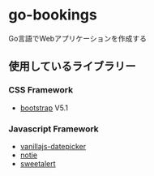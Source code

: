 # go-bookings
Go言語でWebアプリケーションを作成する

## 使用しているライブラリー
### CSS Framework
- [bootstrap](https://getbootstrap.com/) V5.1

### Javascript Framework
- [vanillajs-datepicker](https://github.com/mymth/vanillajs-datepicker)
- [notie](https://github.com/jaredreich/notie)
- [sweetalert](https://github.com/sweetalert2/sweetalert2)